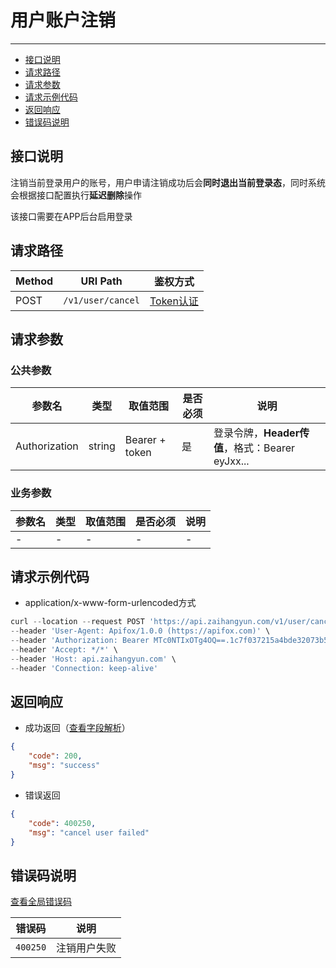 # 用户账户注销

---
- [接口说明](#section-1)
- [请求路径](#section-2)
- [请求参数](#section-3)
- [请求示例代码](#section-4)
- [返回响应](#section-5)
- [错误码说明](#section-6)

<a name="section-1"></a>
## 接口说明

注销当前登录用户的账号，用户申请注销成功后会**同时退出当前登录态**，同时系统会根据接口配置执行**延迟删除**操作

该接口需要在APP后台启用登录

<a name="section-2"></a>
## 请求路径

| Method | URI Path | 鉴权方式 |
| -- | -- | -- |
| POST | `/v1/user/cancel` | [Token认证](/{{route}}/{{version}}/intro#section-4) |

<a name="section-3"></a>
## 请求参数

### 公共参数
| 参数名 | 类型 | 取值范围 | 是否必须 | 说明 |
| -- | -- | -- | -- | -- |
| Authorization | string | Bearer + token | 是 | 登录令牌，**Header传值**，格式：Bearer eyJxx... |

### 业务参数
| 参数名 | 类型 | 取值范围 | 是否必须 | 说明 |
| -- | -- | -- | -- | -- |
| - | - | - | - | - |

<a name="section-4"></a>
## 请求示例代码

- application/x-www-form-urlencoded方式

```javascript
curl --location --request POST 'https://api.zaihangyun.com/v1/user/cancel' \
--header 'User-Agent: Apifox/1.0.0 (https://apifox.com)' \
--header 'Authorization: Bearer MTc0NTIxOTg4OQ==.1c7f037215a4bde32073b5abf1c8a6c4.RDVmY2VBMXNWdG1hTVkxRi4yLjE4NTcyNDgzMjQ=' \
--header 'Accept: */*' \
--header 'Host: api.zaihangyun.com' \
--header 'Connection: keep-alive'
```

<a name="section-5"></a>
## 返回响应

- 成功返回（[查看字段解析](/{{route}}/{{version}}/struct#section-1)）

```json
{
    "code": 200,
    "msg": "success"
}
```

- 错误返回

```json
{
    "code": 400250,
    "msg": "cancel user failed"
}
```


<a name="section-6"></a>
## 错误码说明

[查看全局错误码](/{{route}}/{{version}}/code#section-2)

| 错误码 | 说明 |
| -- | -- |
| `400250` | 注销用户失败 |